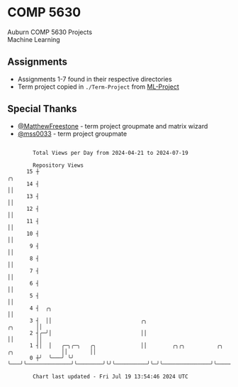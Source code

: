 # COMP 5630
Auburn COMP 5630 Projects  
Machine Learning

## Assignments
- Assignments 1-7 found in their respective directories
- Term project copied in `./Term-Project` from [ML-Project](https://github.com/wumphlett/ML-Project)

## Special Thanks
- [@MatthewFreestone](https://github.com/MatthewFreestone) - term project groupmate and matrix wizard
- [@mss0033](https://github.com/mss0033) - term project groupmate

```

        Total Views per Day from 2024-04-21 to 2024-07-19

        Repository Views
      15 ┼                                                                                     ╭╮
      14 ┤                                                                                     ││
      13 ┤                                                                                     ││
      12 ┤                                                                                     ││
      11 ┤                                                                                     ││
      10 ┤                                                                                     ││
       9 ┤                                                                                     ││
       8 ┤                                                                                     ││
       7 ┤                                                                                     ││
       6 ┤                                                                                     ││
       5 ┤                                                                                     ││
       4 ┤  ╭╮                                                                                 ││
       3 ┤  ││                            ╭╮                                          ╭╮       ││
       2 ┤╭─╯│                            ││                                          ││       ││
       1 ┤│  │   ╭─╮╭─╮   ╭╮              ││        ╭╮╭╮          ╭╮ ╭╮               ││       ││
       0 ┼╯  ╰───╯ ╰╯ ╰───╯╰──────────────╯╰────────╯╰╯╰──────────╯╰─╯╰───────────────╯╰───────╯╰──

        Chart last updated - Fri Jul 19 13:54:46 2024 UTC
        
```
